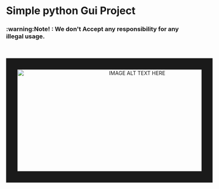 # Simple python Gui Project
<h3> :warning:Note! : We don't Accept any responsibility for any illegal usage.</h3><br>
<br>


<center><a href="" target="_blank"><img src="https://raw.githubusercontent.com/04x/ReverseIp_pyGui/master/ico/demo.PNG" alt="IMAGE ALT TEXT HERE" width="640" height="280" border="30" /></a></center>
